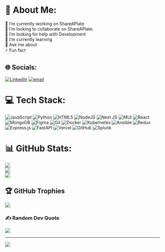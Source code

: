 # 💫 About Me:
🔭 I’m currently working on ShareAPlate<br>👯 I’m looking to collaborate on ShareAPlate.<br>🤝 I’m looking for help with Development<br>🌱 I’m currently learning<br>💬 Ask me about<br>⚡ Fun fact


## 🌐 Socials:
[![LinkedIn](https://img.shields.io/badge/LinkedIn-%230077B5.svg?logo=linkedin&logoColor=white)](https://linkedin.com/in/chandu-togiri-2827a2190) [![email](https://img.shields.io/badge/Email-D14836?logo=gmail&logoColor=white)](mailto:chandutogiri3@gmail.com) 

# 💻 Tech Stack:
![JavaScript](https://img.shields.io/badge/javascript-%23323330.svg?style=plastic&logo=javascript&logoColor=%23F7DF1E) ![Python](https://img.shields.io/badge/python-3670A0?style=plastic&logo=python&logoColor=ffdd54) ![HTML5](https://img.shields.io/badge/html5-%23E34F26.svg?style=plastic&logo=html5&logoColor=white) ![NodeJS](https://img.shields.io/badge/node.js-6DA55F?style=plastic&logo=node.js&logoColor=white) ![Next JS](https://img.shields.io/badge/Next-black?style=plastic&logo=next.js&logoColor=white) ![MUI](https://img.shields.io/badge/MUI-%230081CB.svg?style=plastic&logo=mui&logoColor=white) ![React](https://img.shields.io/badge/react-%2320232a.svg?style=plastic&logo=react&logoColor=%2361DAFB) ![MongoDB](https://img.shields.io/badge/MongoDB-%234ea94b.svg?style=plastic&logo=mongodb&logoColor=white) ![Figma](https://img.shields.io/badge/figma-%23F24E1E.svg?style=plastic&logo=figma&logoColor=white) ![Git](https://img.shields.io/badge/git-%23F05033.svg?style=plastic&logo=git&logoColor=white) ![Docker](https://img.shields.io/badge/docker-%230db7ed.svg?style=plastic&logo=docker&logoColor=white) ![Kubernetes](https://img.shields.io/badge/kubernetes-%23326ce5.svg?style=plastic&logo=kubernetes&logoColor=white) ![Ansible](https://img.shields.io/badge/ansible-%231A1918.svg?style=plastic&logo=ansible&logoColor=white) ![Redux](https://img.shields.io/badge/redux-%23593d88.svg?style=plastic&logo=redux&logoColor=white) ![Express.js](https://img.shields.io/badge/express.js-%23404d59.svg?style=plastic&logo=express&logoColor=%2361DAFB) ![FastAPI](https://img.shields.io/badge/FastAPI-005571?style=plastic&logo=fastapi) ![Vercel](https://img.shields.io/badge/vercel-%23000000.svg?style=plastic&logo=vercel&logoColor=white) ![GitHub](https://img.shields.io/badge/github-%23121011.svg?style=plastic&logo=github&logoColor=white) ![Splunk](https://img.shields.io/badge/splunk-%23000000.svg?style=plastic&logo=splunk&logoColor=white)
# 📊 GitHub Stats:
![](https://github-readme-stats.vercel.app/api?username=ChandraSekhar0711&theme=dark&hide_border=false&include_all_commits=true&count_private=true)<br/>
![](https://nirzak-streak-stats.vercel.app/?user=ChandraSekhar0711&theme=dark&hide_border=false)<br/>
![](https://github-readme-stats.vercel.app/api/top-langs/?username=ChandraSekhar0711&theme=dark&hide_border=false&include_all_commits=true&count_private=true&layout=compact)

## 🏆 GitHub Trophies
![](https://github-profile-trophy.vercel.app/?username=ChandraSekhar0711&theme=radical&no-frame=true&no-bg=false&margin-w=4)

### ✍️ Random Dev Quote
![](https://quotes-github-readme.vercel.app/api?type=horizontal&theme=dark)

---
[![](https://visitcount.itsvg.in/api?id=ChandraSekhar0711&icon=10&color=0)](https://visitcount.itsvg.in)

<!-- Proudly created with GPRM ( https://gprm.itsvg.in ) -->
